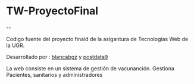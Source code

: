 # TW-ProyectoFinal
--

Codigo fuente del proyecto finald de la asigantura de Tecnologías Web de la UGR.

Desarrollado por : [blancabgz](https://github.com/blancabgz) y [postdata9](https://github.com/postdata9)

La web consiste en un sistema de gestión de vacunanción.
Gestiona Pacientes, sanitarios y administradores

